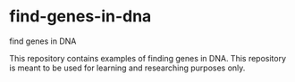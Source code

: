 # find-genes-in-dna
find genes in DNA

This repository contains examples of finding genes in DNA. This repository is meant to be used for learning and researching purposes only.
